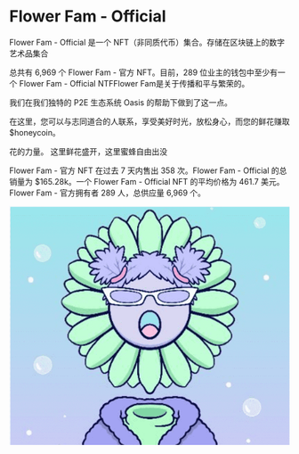 # Flower Fam - Official

Flower Fam - Official 是一个 NFT（非同质代币）集合。存储在区块链上的数字艺术品集合

总共有 6,969 个 Flower Fam - 官方 NFT。目前，289 位业主的钱包中至少有一个 Flower Fam - Official NTFFlower Fam是关于传播和平与繁荣的。 

我们在我们独特的 P2E 生态系统 Oasis 的帮助下做到了这一点。

在这里，您可以与志同道合的人联系，享受美好时光，放松身心，而您的鲜花赚取 $honeycoin。

花的力量。 这里鲜花盛开，这里蜜蜂自由出没

Flower Fam - 官方 NFT 在过去 7 天内售出 358 次。Flower Fam - Official 的总销量为 $165.28k。一个 Flower Fam - Official NFT 的平均价格为 461.7 美元。Flower Fam - 官方拥有者 289 人，总供应量 6,969 个。

![nft](01.png)
